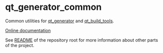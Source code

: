 qt_generator_common
===================

Common utilities for [qt_generator](https://github.com/rust-qt/cpp_to_rust/tree/master/qt_generator/qt_generator) 
and [qt_build_tools](https://github.com/rust-qt/cpp_to_rust/tree/master/qt_generator/qt_build_tools).

[Online documentation](https://rust-qt.github.io/rustdoc/cpp_to_rust/qt_generator_common)

See [README](https://github.com/rust-qt/cpp_to_rust) of the repository root for more information about other parts of the project.
